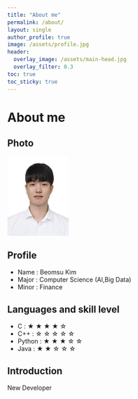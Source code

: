 ```yaml
---
title: "About me"  
permalink: /about/  
layout: single
author_profile: true
image: /assets/profile.jpg
header:
  overlay_image: /assets/main-head.jpg
  overlay_filter: 0.3
toc: true
toc_sticky: true
---
```

# About me

## Photo
<img src="/assets/profile.jpg" width="140" height="180">

## Profile
- Name  : Beomsu Kim
- Major : Computer Science (AI,Big Data)  
- Minor : Finance

## Languages and skill level
- C : ★ ★ ★ ★ ☆ 
- C++    : ☆ ☆ ☆ ☆ ☆
- Python : ★ ★ ★ ☆ ☆
- Java   : ★ ★ ☆ ☆ ☆


## Introduction
New Developer
